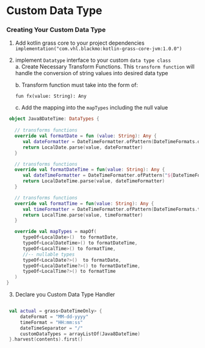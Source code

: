 # Custom Data Type

### Creating Your Custom Data  Type

1. Add kotlin grass core to your project dependencies
   `implementation("com.vhl.blackmo:kotlin-grass-core-jvm:1.0.0")`
2. implement `Datatype` interface to your custom `data type class` <br />
   a. Create Necessary Transform Functions. This `transform function` will handle the conversion of
   string values into desired data type
   
   b. Transform function must take into the form of:  
   
   `fun fx(value: String): Any`

   c.  Add the mapping into the `mapTypes` including the null value
 
```kotlin
 object Java8DateTime: DataTypes {
   
   // transforms functions
   override val formatDate = fun (value: String): Any {
      val dateFormatter = DateTimeFormatter.ofPattern(DateTimeFormats.dateFormat)
      return LocalDate.parse(value, dateFormatter)
   }

   // transforms functions
   override val formatDateTime = fun(value: String): Any {
      val dateTimeFormatter = DateTimeFormatter.ofPattern("${DateTimeFormats.dateFormat}${DateTimeFormats.dateTimeSeparator}${DateTimeFormats.timeFormat}")
      return LocalDateTime.parse(value, dateTimeFormatter)
   }

   // transforms functions
   override val formatTime = fun(value: String): Any {
      val timeFormatter = DateTimeFormatter.ofPattern(DateTimeFormats.timeFormat)
      return LocalTime.parse(value, timeFormatter)
   }

   override val mapTypes = mapOf(
      typeOf<LocalDate>()  to formatDate,
      typeOf<LocalDateTime>() to formatDateTime,
      typeOf<LocalTime>() to formatTime,
      //-- nullable types
      typeOf<LocalDate?>()  to formatDate,
      typeOf<LocalDateTime?>() to formatDateTime,
      typeOf<LocalTime?>() to formatTime
   )
}
```

3. Declare you Custom Data Type Handler
```kotlin 

 val actual = grass<DateTimeOnly> {
     dateFormat = "MM-dd-yyyy"
     timeFormat = "HH:mm:ss"
     dateTimeSeparator = "/"
     customDataTypes = arrayListOf(Java8DateTime)
 }.harvest(contents).first()
```